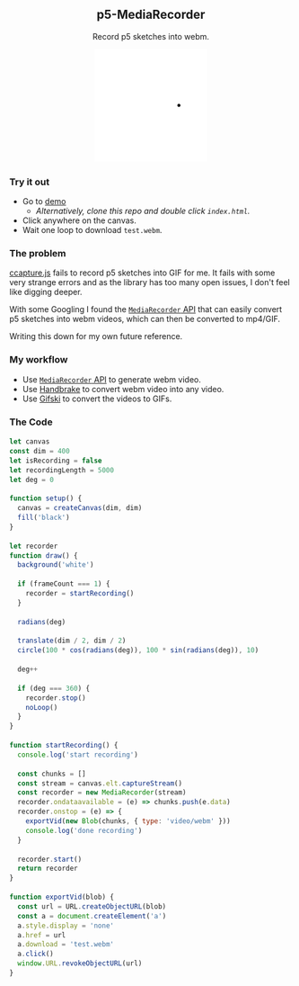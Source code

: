 <p>
  <h2 align="center">p5-MediaRecorder</h2>
</p>
<p align="center">
  Record p5 sketches into webm.
</p>

<p align="center">
  <a href="https://p5-mediarecorder.netlify.app"><img src="./loop.gif" width="200 height="200 /></a>
</p>

### Try it out

- Go to [demo](https://p5-mediarecorder.netlify.app)
  - _Alternatively, clone this repo and double click `index.html`._
- Click anywhere on the canvas.
- Wait one loop to download `test.webm`.

### The problem

[ccapture.js](https://github.com/spite/ccapture.js) fails to record p5 sketches into GIF for me. It fails with some very strange errors and as the library has too many open issues, I don't feel like digging deeper.

With some Googling I found the [`MediaRecorder` API](https://developer.mozilla.org/en-US/docs/Web/API/MediaRecorder) that can easily convert p5 sketches into webm videos, which can then be converted to mp4/GIF.

Writing this down for my own future reference.

### My workflow

- Use [`MediaRecorder` API](https://developer.mozilla.org/en-US/docs/Web/API/MediaRecorder) to generate webm video.
- Use [Handbrake](https://handbrake.fr) to convert webm video into any video.
- Use [Gifski](https://gif.ski) to convert the videos to GIFs.

### The Code

```js
let canvas
const dim = 400
let isRecording = false
let recordingLength = 5000
let deg = 0

function setup() {
  canvas = createCanvas(dim, dim)
  fill('black')
}

let recorder
function draw() {
  background('white')

  if (frameCount === 1) {
    recorder = startRecording()
  }

  radians(deg)

  translate(dim / 2, dim / 2)
  circle(100 * cos(radians(deg)), 100 * sin(radians(deg)), 10)

  deg++

  if (deg === 360) {
    recorder.stop()
    noLoop()
  }
}

function startRecording() {
  console.log('start recording')

  const chunks = []
  const stream = canvas.elt.captureStream()
  const recorder = new MediaRecorder(stream)
  recorder.ondataavailable = (e) => chunks.push(e.data)
  recorder.onstop = (e) => {
    exportVid(new Blob(chunks, { type: 'video/webm' }))
    console.log('done recording')
  }

  recorder.start()
  return recorder
}

function exportVid(blob) {
  const url = URL.createObjectURL(blob)
  const a = document.createElement('a')
  a.style.display = 'none'
  a.href = url
  a.download = 'test.webm'
  a.click()
  window.URL.revokeObjectURL(url)
}
```
